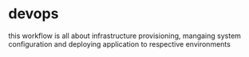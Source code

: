 # devops

this workflow is all about infrastructure provisioning, mangaing system configuration and deploying application to respective environments
